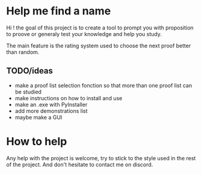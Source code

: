 # Help me find a name

Hi ! the goal of this project is to create a tool to prompt you with proposition to proove or generaly test your knowledge and help you study.

The main feature is the rating system used to choose the next proof better than random.

## TODO/ideas

- make a proof list selection fonction so that more than one proof list can be studied
- make instructions on how to install and use
- make an .exe with PyInstaller
- add more demonstrations list
- maybe make a GUI

# How to help

Any help with the project is welcome, try to stick to the style used in the rest of the project. And don't hesitate to contact me on discord.
